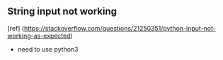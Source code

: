 ## String input not working
[ref] (https://stackoverflow.com/questions/21250351/python-input-not-working-as-expected)

- need to use python3 